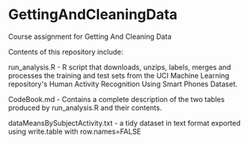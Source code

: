 # GettingAndCleaningData
Course assignment for Getting And Cleaning Data

Contents of this repository include:

run_analysis.R - R script that downloads, unzips, labels, merges and processes the training and test sets from the UCI Machine Learning repository's Human Activity Recognition Using Smart Phones Dataset.

CodeBook.md - Contains a complete description of the two tables produced by run_analysis.R and their contents.

dataMeansBySubjectActivity.txt - a tidy dataset in text format exported using write.table with row.names=FALSE
